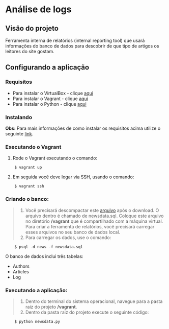# Análise de logs

## Visão do projeto
Ferramenta interna de relatórios (internal reporting tool) que usará informações do banco de dados para descobrir de que tipo de artigos os leitores do site gostam.

## Configurando a aplicação

### Requisitos

* Para instalar o VirtualBox - clique [aqui](https://www.virtualbox.org/wiki/Downloads)
* Para instalar o Vagrant - clique [aqui](https://www.vagrantup.com/downloads.html)
* Para instalar o Python - clique [aqui](https://www.python.org/downloads/)

### Instalando

**Obs:** Para mais informações de como instalar os requisitos acima utilize o seguinte [link](https://classroom.udacity.com/nanodegrees/nd004-br/parts/65532ab5-909e-486a-8a90-460abd50e695/modules/bc51d967-cb21-46f4-90ea-caf73439dc59/lessons/5475ecd6-cfdb-4418-85a2-f2583074c08d/concepts/14c72fe3-e3fe-4959-9c4b-467cf5b7c3a0).

### Executando o Vagrant

1) Rode o Vagrant executando o comando:
```
    $ vagrant up
```
2) Em seguida você deve logar via SSH, usando o comando:
```
    $ vagrant ssh
```

### Criando o banco:

> 1) Você precisará descompactar este [arquivo](https://d17h27t6h515a5.cloudfront.net/topher/2016/August/57b5f748_newsdata/newsdata.zip) após o download. O arquivo dentro é chamado de newsdata.sql. Coloque este arquivo no diretório **/vagrant** que é compartilhado com a máquina virtual. Para criar a ferramenta de relatórios, você precisará carregar esses arquivos no seu banco de dados local.
> 2) Para carregar os dados, use o comando:
```
    $ psql -d news -f newsdata.sql
```

O banco de dados inclui três tabelas:

* Authors
* Articles 
* Log  

### Executando a aplicação:
> 1) Dentro do terminal do sistema operacional, navegue para a pasta raiz do projeto **/vagrant**.
> 2) Dentro da pasta raiz do projeto  execute o seguinte código:
```
    $ python newsdata.py
```
